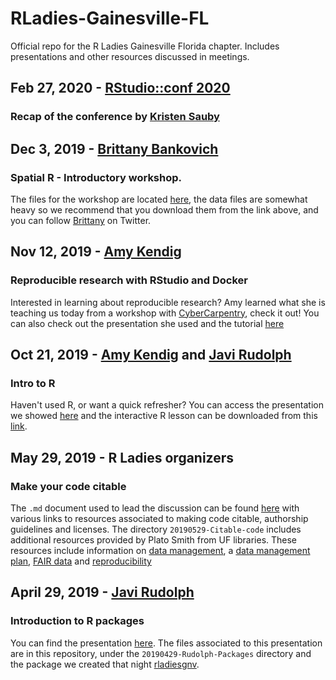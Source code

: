 # RLadies-Gainesville-FL
Official repo for the R Ladies Gainesville Florida chapter. Includes presentations and other resources discussed in meetings.

## Feb 27, 2020 - [RStudio::conf 2020](https://github.com/rstudio-conf-2020)
### Recap of the conference by [Kristen Sauby](https://dev.azure.com/KristenSauby/_git/RStudioConf2020?path=%2Fpres.pdf&version=GBmaster)  


## Dec 3, 2019 - [Brittany Bankovich](https://www.linkedin.com/in/brittany-bankovich-77805290/)
### Spatial R - Introductory workshop.
The files for the workshop are located [here](https://dev.azure.com/KristenSauby/GIS_in_R_workshop/_git/GIS_in_R?path=%2F&version=GBmaster), the data files are somewhat heavy so we recommend that you download them from the link above, and you can follow [Brittany](https://twitter.com/SuperModelR) on Twitter.

## Nov 12, 2019 - [Amy Kendig](https://github.com/aekendig/docker-rstudio-tutorial)
### Reproducible research with RStudio and Docker
Interested in learning about reproducible research? Amy learned what she is teaching us today from a workshop with [CyberCarpentry](http://cybercarpentry.web.unc.edu/), check it out! You can also check out the presentation she used and the tutorial [here](https://github.com/aekendig/docker-rstudio-tutorial/blob/master/Docker_RLadies_Nov2019.pdf)

## Oct 21, 2019 - [Amy Kendig](https://github.com/aekendig) and [Javi Rudolph](https://github.com/javirudolph) 
### Intro to R
Haven't used R, or want a quick refresher? You can access the presentation we showed [here](https://speakerdeck.com/javirudolph/intro2r-rladiesgnv) and the interactive R lesson can be downloaded from this [link](https://tinyurl.com/Intro2R-RLadiesGNV).


## May 29, 2019 - R Ladies organizers
### Make your code citable
The `.md` document used to lead the discussion can be found [here](https://github.com/javirudolph/RLadies-Gainesville-FL/blob/master/20190529-Citable-code/may_meeting_presentation.md) with various links to resources associated to making code citable, authorship guidelines and licenses. The directory `20190529-Citable-code` includes additional resources provided by Plato Smith from UF libraries. These resources include information on [data management](https://github.com/javirudolph/RLadies-Gainesville-FL/blob/master/20190529-Citable-code/UF-citable-code.pdf), a [data management plan](https://github.com/javirudolph/RLadies-Gainesville-FL/blob/master/20190529-Citable-code/data_management_plan_presentation.pdf), [FAIR data](https://github.com/javirudolph/RLadies-Gainesville-FL/blob/master/20190529-Citable-code/FAIR_data_presentation.pdf) and [reproducibility](https://github.com/javirudolph/RLadies-Gainesville-FL/blob/master/20190529-Citable-code/SIGMOD_Reproducibility_Template.pdf)

## April 29, 2019 - [Javi Rudolph](https://github.com/javirudolph)
### Introduction to R packages
You can find the presentation [here](https://javirudolph.github.io/RLadies-Gainesville-FL/20190429-Rudolph-packages/apr29presentation.html#1). The files associated to this presentation are in this repository, under the `20190429-Rudolph-Packages` directory and the package we created that night [rladiesgnv](https://github.com/javirudolph/rladiesgnv).

